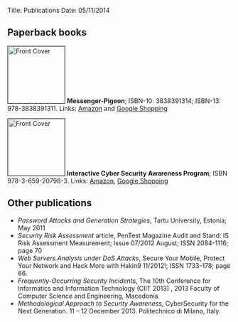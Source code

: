 Title: Publications
Date: 05/11/2014

## Paperback books

<img src="http://bks4.books.google.fr/books?id=_WrFbwAACAAJ&amp;printsec=frontcover&amp;img=1&amp;zoom=1&amp;imgtk=AFLRE73moNnSskle9JPExhwLYy5jbdmJQjhzgpwzCtQwfnI3BJhkbv7obND20rfQ2cCpYTYAeBOYCSMAcqmijTHVWKlErzCRsDro2c4kVnYZbT271H1ER4dsWPANok9C-tKftUMxQc_4" alt="Front Cover" title="Front Cover" id="summary-frontcover" border="1" width="128"> **Messenger-Pigeon**; ISBN-10: 3838391314; ISBN-13: 978-3838391311. Links: [Amazon](http://www.amazon.com/Messenger-Pigeon-messaging-performance-communication-solutions/dp/3838391314/ref=la_B00JCKP4XW_1_2?s=books&amp;ie=UTF8&amp;qid=1415045618&amp;sr=1-2) and [Google Shopping](https://www.google.com/shopping/product/15835238577999490617?q=Messenger-Pigeon&amp;amp;safe=active&amp;amp;bav=on.2,or.r_cp.r_qf.&amp;amp;bvm=bv.45960087,d.Yms&amp;amp;biw=1366&amp;amp;bih=682&amp;amp;sa=X&amp;amp;ei=IamGUcSEEIX2sgb5-oGYCQ&amp;amp;ved=0CHAQ8wIwBTgK)

<img src="http://bks6.books.google.fr/books?id=bX91MAEACAAJ&amp;printsec=frontcover&amp;img=1&amp;zoom=1&amp;imgtk=AFLRE72RBuAag-oCKKclMZwxlbWKviahxAV6zyec5s2WZ1qUbnJ5_dGmuayG-TJ9gSEFwVwid6Tk5YunsSPRli2BXP6FNgzlBIghwon_xEm7ryNDEVm5mXKMZN5xprjAYcWHl31xGQ1U" alt="Front Cover" title="Front Cover" id="summary-frontcover" border="1" width="128">  **Interactive Cyber Security Awareness Program**; ISBN 978-3-659-20798-3. Links: [Amazon](http://www.amazon.com/Interactive-Cyber-Security-Awareness-Program/dp/3659207985), [Google  Shopping](http://books.google.fr/books/about/Interactive_Cyber_Security_Awareness_Pro.html?id=APM4nwEACAAJ&amp;redir_esc=y)

## Other publications

*   _Password Attacks and Generation Strategies_, Tartu University, Estonia; May 2011
*   _Security Risk Assessment_ article, PenTest Magazine Audit and Stand: IS Risk Assessment Measurement; Issue 07/2012 August; ISSN 2084-1116; page 70
*   _Web Servers Analysis under DoS Attacks_, Secure Your Mobile, Protect Your Network and Hack More with Hakin9 11/2012!; ISSN 1733-178; page 66.
*   _Frequently-Occurring Security Incidents_, The 10th Conference for Informatics and Information Technology (CIIT 2013) , 2013 Faculty of Computer Science and Engineering, Macedonia.
*   _Methodological Approach to Security Awareness_, CyberSecurity for the Next Generation. 11 – 12 December 2013. Politechnico di Milano, Italy.
